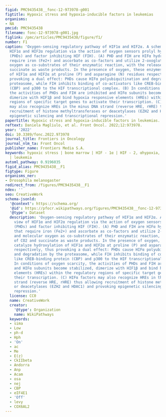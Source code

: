 ```yaml
---
figid: PMC9435438__fonc-12-973978-g001
figtitle: Hypoxic stress and hypoxia-inducible factors in leukemias
organisms:
- NA
pmcid: PMC9435438
filename: fonc-12-973978-g001.jpg
figlink: /pmc/articles/PMC9435438/figure/f1/
number: F1
caption: 'Oxygen-sensing regulatory pathway of HIF1α and HIF2α. A schematic view of
  HIF1α and HIF2α regulation via the action of oxygen sensors prolyl hydroxylases
  (PHDs) and factor inhibiting HIF (FIH). (A) PHD and FIH are HIFα hydroxylases that
  require iron (Fe2+) and ascorbate as co-factors and utilize 2-oxoglutarate and molecular
  oxygen as co-substrates of their enzymatic reaction, with the release of CO2 and
  succinate as waste products. In the presence of oxygen, these enzymes catalyze hydroxylation
  of HIF1α and HIF2α at proline (P) and asparagine (N) residues respectively, thus
  provoking a dual effect: PHDs cause HIFα polyubiquitination and degradation by the
  proteasome, while FIH inhibits binding of co-activators like CREB-binding protein
  (CBP) and p300 to the HIF transcriptional complex. (B) In conditions of oxygen scarcity,
  the activities of PHDs and FIH are inhibited and HIFα subunits become stabilized,
  dimerize with HIF1β and bind hypoxia responsive elements (HREs) within the regulatory
  regions of specific target genes to activate their transcription. (C) HIFα factors
  may also recognize HREs in the minus DNA strand (reverse HRE, rHRE) thus allowing
  recruitment of histone methyltransferases or deacetylases (EZH2 and HDAC1) and provoking
  epigenetic silencing and transcriptional repression.'
papertitle: Hypoxic stress and hypoxia-inducible factors in leukemias.
reftext: Daniela Magliulo, et al. Front Oncol. 2022;12:973978.
year: '2022'
doi: 10.3389/fonc.2022.973978
journal_title: Frontiers in Oncology
journal_nlm_ta: Front Oncol
publisher_name: Frontiers Media S.A.
keywords: hypoxic stress | bone marrow | HIF - 1α | HIF - 2, αhypoxia, inducible-factor
  | leukemia
automl_pathway: 0.9196035
figid_alias: PMC9435438__F1
figtype: Figure
organisms_ner:
- Drosophila melanogaster
redirect_from: /figures/PMC9435438__F1
ndex: ''
seo: CreativeWork
schema-jsonld:
  '@context': https://schema.org/
  '@id': https://pfocr.wikipathways.org/figures/PMC9435438__fonc-12-973978-g001.html
  '@type': Dataset
  description: 'Oxygen-sensing regulatory pathway of HIF1α and HIF2α. A schematic
    view of HIF1α and HIF2α regulation via the action of oxygen sensors prolyl hydroxylases
    (PHDs) and factor inhibiting HIF (FIH). (A) PHD and FIH are HIFα hydroxylases
    that require iron (Fe2+) and ascorbate as co-factors and utilize 2-oxoglutarate
    and molecular oxygen as co-substrates of their enzymatic reaction, with the release
    of CO2 and succinate as waste products. In the presence of oxygen, these enzymes
    catalyze hydroxylation of HIF1α and HIF2α at proline (P) and asparagine (N) residues
    respectively, thus provoking a dual effect: PHDs cause HIFα polyubiquitination
    and degradation by the proteasome, while FIH inhibits binding of co-activators
    like CREB-binding protein (CBP) and p300 to the HIF transcriptional complex. (B)
    In conditions of oxygen scarcity, the activities of PHDs and FIH are inhibited
    and HIFα subunits become stabilized, dimerize with HIF1β and bind hypoxia responsive
    elements (HREs) within the regulatory regions of specific target genes to activate
    their transcription. (C) HIFα factors may also recognize HREs in the minus DNA
    strand (reverse HRE, rHRE) thus allowing recruitment of histone methyltransferases
    or deacetylases (EZH2 and HDAC1) and provoking epigenetic silencing and transcriptional
    repression.'
  license: CC0
  name: CreativeWork
  creator:
    '@type': Organization
    name: WikiPathways
  keywords:
  - sima
  - Low
  - ph-d
  - Hph
  - 'On'
  - ac
  - Me
  - E(z)
  - CkIIbeta
  - Andorra
  - Anp
  - Acam
  - osa
  - nej
  - CBP
  - eIF4E1
  - 'Off'
  - levy
  - COX6AL2
---
```

